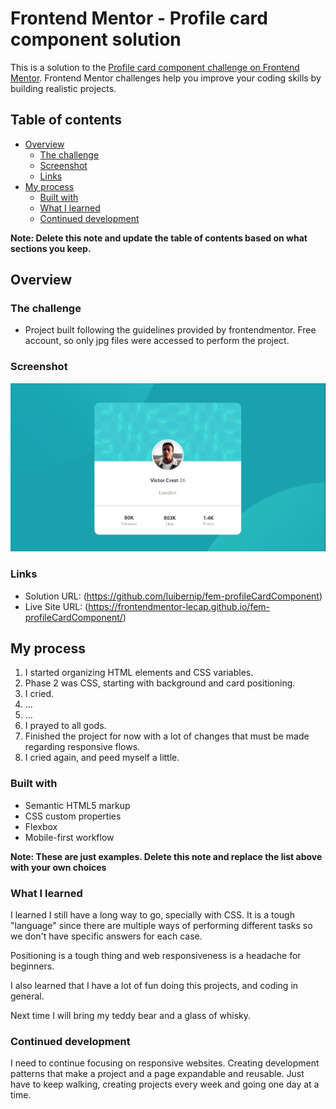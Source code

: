 # Frontend Mentor - Profile card component solution

This is a solution to the [Profile card component challenge on Frontend Mentor](https://www.frontendmentor.io/challenges/profile-card-component-cfArpWshJ). Frontend Mentor challenges help you improve your coding skills by building realistic projects.

## Table of contents

- [Overview](#overview)
  - [The challenge](#the-challenge)
  - [Screenshot](#screenshot)
  - [Links](#links)
- [My process](#my-process)
  - [Built with](#built-with)
  - [What I learned](#what-i-learned)
  - [Continued development](#continued-development)

**Note: Delete this note and update the table of contents based on what sections you keep.**

## Overview

### The challenge

- Project built following the guidelines provided by frontendmentor. Free account, so only jpg files were accessed to perform the project.

### Screenshot

![](./images/screenshot.JPG)

### Links

- Solution URL: (https://github.com/luibernip/fem-profileCardComponent)
- Live Site URL: (https://frontendmentor-lecap.github.io/fem-profileCardComponent/)

## My process

1. I started organizing HTML elements and CSS variables.
2. Phase 2 was CSS, starting with background and card positioning.
3. I cried.
4. ...
5. ...
6. I prayed to all gods.
7. Finished the project for now with a lot of changes that must be made regarding responsive flows.
8. I cried again, and peed myself a little.

### Built with

- Semantic HTML5 markup
- CSS custom properties
- Flexbox
- Mobile-first workflow

**Note: These are just examples. Delete this note and replace the list above with your own choices**

### What I learned

I learned I still have a long way to go, specially with CSS. It is a tough "language" since there are multiple ways of performing different tasks so we don't have specific answers for each case.

Positioning is a tough thing and web responsiveness is a headache for beginners.

I also learned that I have a lot of fun doing this projects, and coding in general.

Next time I will bring my teddy bear and a glass of whisky.

### Continued development

I need to continue focusing on responsive websites. Creating development patterns that make a project and a page expandable and reusable. Just have to keep walking, creating projects every week and going one day at a time.

